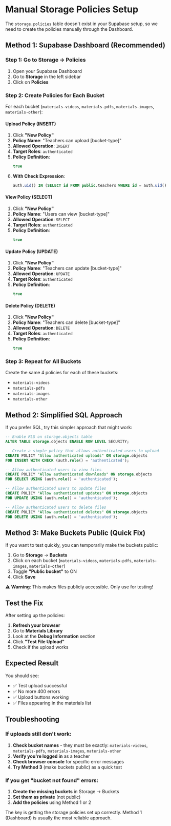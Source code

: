 # Manual Storage Policies Setup

The `storage.policies` table doesn't exist in your Supabase setup, so we need to create the policies manually through the Dashboard.

## Method 1: Supabase Dashboard (Recommended)

### Step 1: Go to Storage → Policies
1. Open your Supabase Dashboard
2. Go to **Storage** in the left sidebar
3. Click on **Policies**

### Step 2: Create Policies for Each Bucket

For each bucket (`materials-videos`, `materials-pdfs`, `materials-images`, `materials-other`):

#### Upload Policy (INSERT)
1. Click **"New Policy"**
2. **Policy Name**: "Teachers can upload [bucket-type]"
3. **Allowed Operation**: `INSERT`
4. **Target Roles**: `authenticated`
5. **Policy Definition**:
   ```sql
   true
   ```
6. **With Check Expression**:
   ```sql
   auth.uid() IN (SELECT id FROM public.teachers WHERE id = auth.uid())
   ```

#### View Policy (SELECT)
1. Click **"New Policy"**
2. **Policy Name**: "Users can view [bucket-type]"
3. **Allowed Operation**: `SELECT`
4. **Target Roles**: `authenticated`
5. **Policy Definition**:
   ```sql
   true
   ```

#### Update Policy (UPDATE)
1. Click **"New Policy"**
2. **Policy Name**: "Teachers can update [bucket-type]"
3. **Allowed Operation**: `UPDATE`
4. **Target Roles**: `authenticated`
5. **Policy Definition**:
   ```sql
   true
   ```

#### Delete Policy (DELETE)
1. Click **"New Policy"**
2. **Policy Name**: "Teachers can delete [bucket-type]"
3. **Allowed Operation**: `DELETE`
4. **Target Roles**: `authenticated`
5. **Policy Definition**:
   ```sql
   true
   ```

### Step 3: Repeat for All Buckets
Create the same 4 policies for each of these buckets:
- `materials-videos`
- `materials-pdfs`
- `materials-images`
- `materials-other`

## Method 2: Simplified SQL Approach

If you prefer SQL, try this simpler approach that might work:

```sql
-- Enable RLS on storage.objects table
ALTER TABLE storage.objects ENABLE ROW LEVEL SECURITY;

-- Create a simple policy that allows authenticated users to upload
CREATE POLICY "Allow authenticated uploads" ON storage.objects
FOR INSERT WITH CHECK (auth.role() = 'authenticated');

-- Allow authenticated users to view files
CREATE POLICY "Allow authenticated downloads" ON storage.objects
FOR SELECT USING (auth.role() = 'authenticated');

-- Allow authenticated users to update files
CREATE POLICY "Allow authenticated updates" ON storage.objects
FOR UPDATE USING (auth.role() = 'authenticated');

-- Allow authenticated users to delete files
CREATE POLICY "Allow authenticated deletes" ON storage.objects
FOR DELETE USING (auth.role() = 'authenticated');
```

## Method 3: Make Buckets Public (Quick Fix)

If you want to test quickly, you can temporarily make the buckets public:

1. Go to **Storage** → **Buckets**
2. Click on each bucket (`materials-videos`, `materials-pdfs`, `materials-images`, `materials-other`)
3. Toggle **"Public bucket"** to ON
4. Click **Save**

⚠️ **Warning**: This makes files publicly accessible. Only use for testing!

## Test the Fix

After setting up the policies:

1. **Refresh your browser**
2. Go to **Materials Library**
3. Look at the **Debug Information** section
4. Click **"Test File Upload"**
5. Check if the upload works

## Expected Result

You should see:
- ✅ Test upload successful
- ✅ No more 400 errors
- ✅ Upload buttons working
- ✅ Files appearing in the materials list

## Troubleshooting

### If uploads still don't work:
1. **Check bucket names** - they must be exactly: `materials-videos`, `materials-pdfs`, `materials-images`, `materials-other`
2. **Verify you're logged in** as a teacher
3. **Check browser console** for specific error messages
4. **Try Method 3** (make buckets public) as a quick test

### If you get "bucket not found" errors:
1. **Create the missing buckets** in Storage → Buckets
2. **Set them as private** (not public)
3. **Add the policies** using Method 1 or 2

The key is getting the storage policies set up correctly. Method 1 (Dashboard) is usually the most reliable approach.





